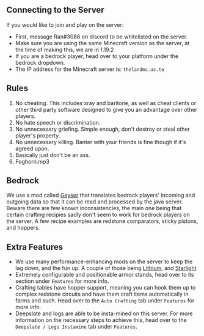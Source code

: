 ## Connecting to the Server

If you would like to join and play on the server:

- First, message Ran#3086 on discord to be whitelisted on the server.
- Make sure you are using the same Minecraft version as the server, at the time of making this, we are in 1.19.2
- If you are a bedrock player, head over to your platform under the bedrock dropdown.
- The IP address for the Minecraft server is: `thelandmc.us.to`

## Rules

1. No cheating. This includes xray and baritone, as well as cheat clients or other third party software designed to give you an advantage over other players.
2. No hate speech or discrimination.
3. No unnecessary griefing. Simple enough, don't destroy or steal other player's property.
4. No unnecessary killing. Banter with your friends is fine though if it's agreed upon.
5. Basically just don't be an ass.
6. Foghorn.mp3

## Bedrock

We use a mod called [Geyser](https://geysermc.org/) that translates bedrock players' incoming and outgoing data so that it can be read and processed by the java server.
Beware there are few known inconsistencies, the main one being that certain crafting recipies sadly don't seem to work for bedrock players on the server. A few recipe examples are redstone comparators, sticky pistons, and hoppers.

## Extra Features

- We use many performance-enhancing mods on the server to keep the lag down, and the fun up. A couple of those being [Lithium](https://github.com/CaffeineMC/lithium-fabric), and [Starlight](https://github.com/PaperMC/Starlight)
- Extremely configurable and positionable armor stands, head over to its section under `Features` for more info.
- Crafting tables have hopper support, meaning you can hook them up to complex redstone circuits and have them craft items automatically in farms and such. Head over to the `Auto Crafting` tab under `Features` for more info.
- Deepslate and logs are able to be insta-mined on this server. For more information on the necessary steps to achieve this, head over to the `Deepslate / Logs Instamine` tab under `Features`.

